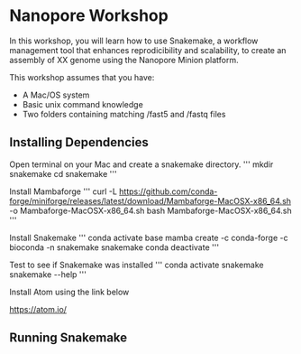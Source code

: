# Nanopore Workshop

In this workshop, you will learn how to use Snakemake, a workflow management tool that enhances reprodicibility and scalability, to create an assembly of XX genome using the Nanopore Minion platform.

This workshop assumes that you have:
* A Mac/OS system
* Basic unix command knowledge
* Two folders containing matching /fast5 and /fastq files

## Installing Dependencies

Open terminal on your Mac and create a snakemake directory.
'''
mkdir snakemake
cd snakemake
'''

Install Mambaforge
'''
curl -L https://github.com/conda-forge/miniforge/releases/latest/download/Mambaforge-MacOSX-x86_64.sh -o Mambaforge-MacOSX-x86_64.sh
bash Mambaforge-MacOSX-x86_64.sh
'''

Install Snakemake
'''
conda activate base
mamba create -c conda-forge -c bioconda -n snakemake snakemake
conda deactivate
'''

Test to see if Snakemake was installed
'''
conda activate snakemake
snakemake --help
'''

Install Atom using the link below

https://atom.io/

## Running Snakemake
